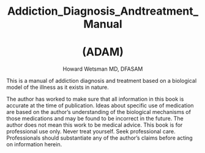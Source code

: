 <center><h1>Addiction_Diagnosis_Andtreatment_Manual</h1></center>
<center><h1>(ADAM)</h1></center>
<center>Howard Wetsman MD, DFASAM</center>

This is a manual of addiction diagnosis and treatment based on a biological model of the illness as it exists in nature. 

The author has worked to make sure that all information in this book is accurate at the time of publication. Ideas about specific use of medication are based on the author’s understanding of the biological mechanisms of those medications and may be found to be incorrect in the future. The author does not mean this work to be medical advice. This book is for professional use only. Never treat yourself. Seek professional care. Professionals should substantiate any of the author’s claims before acting on information herein.

